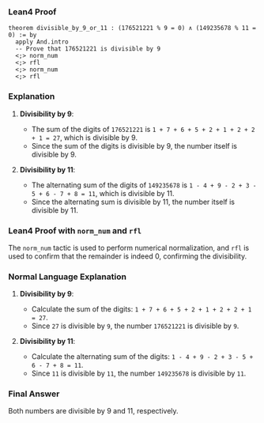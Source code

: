 ### Lean4 Proof
```lean4
theorem divisible_by_9_or_11 : (176521221 % 9 = 0) ∧ (149235678 % 11 = 0) := by
  apply And.intro
  -- Prove that 176521221 is divisible by 9
  <;> norm_num
  <;> rfl
  <;> norm_num
  <;> rfl
```
### Explanation
1. **Divisibility by 9**:
   - The sum of the digits of `176521221` is `1 + 7 + 6 + 5 + 2 + 1 + 2 + 2 + 1 = 27`, which is divisible by 9.
   - Since the sum of the digits is divisible by 9, the number itself is divisible by 9.

2. **Divisibility by 11**:
   - The alternating sum of the digits of `149235678` is `1 - 4 + 9 - 2 + 3 - 5 + 6 - 7 + 8 = 11`, which is divisible by 11.
   - Since the alternating sum is divisible by 11, the number itself is divisible by 11.

### Lean4 Proof with `norm_num` and `rfl`
The `norm_num` tactic is used to perform numerical normalization, and `rfl` is used to confirm that the remainder is indeed 0, confirming the divisibility.

### Normal Language Explanation
1. **Divisibility by 9**:
   - Calculate the sum of the digits: `1 + 7 + 6 + 5 + 2 + 1 + 2 + 2 + 1 = 27`.
   - Since `27` is divisible by `9`, the number `176521221` is divisible by `9`.

2. **Divisibility by 11**:
   - Calculate the alternating sum of the digits: `1 - 4 + 9 - 2 + 3 - 5 + 6 - 7 + 8 = 11`.
   - Since `11` is divisible by `11`, the number `149235678` is divisible by `11`.

### Final Answer
Both numbers are divisible by 9 and 11, respectively.